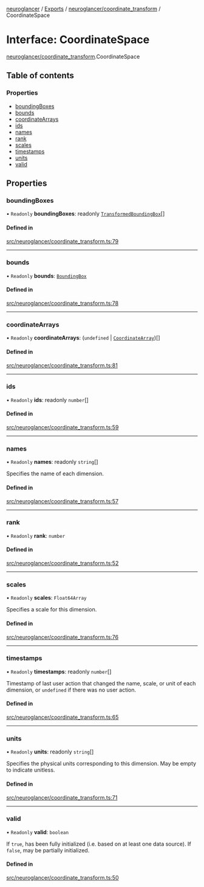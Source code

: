 [neuroglancer](../README.md) / [Exports](../modules.md) / [neuroglancer/coordinate\_transform](../modules/neuroglancer_coordinate_transform.md) / CoordinateSpace

# Interface: CoordinateSpace

[neuroglancer/coordinate_transform](../modules/neuroglancer_coordinate_transform.md).CoordinateSpace

## Table of contents

### Properties

- [boundingBoxes](neuroglancer_coordinate_transform.CoordinateSpace.md#boundingboxes)
- [bounds](neuroglancer_coordinate_transform.CoordinateSpace.md#bounds)
- [coordinateArrays](neuroglancer_coordinate_transform.CoordinateSpace.md#coordinatearrays)
- [ids](neuroglancer_coordinate_transform.CoordinateSpace.md#ids)
- [names](neuroglancer_coordinate_transform.CoordinateSpace.md#names)
- [rank](neuroglancer_coordinate_transform.CoordinateSpace.md#rank)
- [scales](neuroglancer_coordinate_transform.CoordinateSpace.md#scales)
- [timestamps](neuroglancer_coordinate_transform.CoordinateSpace.md#timestamps)
- [units](neuroglancer_coordinate_transform.CoordinateSpace.md#units)
- [valid](neuroglancer_coordinate_transform.CoordinateSpace.md#valid)

## Properties

### boundingBoxes

• `Readonly` **boundingBoxes**: readonly [`TransformedBoundingBox`](neuroglancer_coordinate_transform.TransformedBoundingBox.md)[]

#### Defined in

[src/neuroglancer/coordinate_transform.ts:79](https://github.com/ActiveBrainAtlas2/neuroglancer/blob/91617476/src/neuroglancer/coordinate_transform.ts#L79)

___

### bounds

• `Readonly` **bounds**: [`BoundingBox`](neuroglancer_coordinate_transform.BoundingBox.md)

#### Defined in

[src/neuroglancer/coordinate_transform.ts:78](https://github.com/ActiveBrainAtlas2/neuroglancer/blob/91617476/src/neuroglancer/coordinate_transform.ts#L78)

___

### coordinateArrays

• `Readonly` **coordinateArrays**: (`undefined` \| [`CoordinateArray`](neuroglancer_coordinate_transform.CoordinateArray.md))[]

#### Defined in

[src/neuroglancer/coordinate_transform.ts:81](https://github.com/ActiveBrainAtlas2/neuroglancer/blob/91617476/src/neuroglancer/coordinate_transform.ts#L81)

___

### ids

• `Readonly` **ids**: readonly `number`[]

#### Defined in

[src/neuroglancer/coordinate_transform.ts:59](https://github.com/ActiveBrainAtlas2/neuroglancer/blob/91617476/src/neuroglancer/coordinate_transform.ts#L59)

___

### names

• `Readonly` **names**: readonly `string`[]

Specifies the name of each dimension.

#### Defined in

[src/neuroglancer/coordinate_transform.ts:57](https://github.com/ActiveBrainAtlas2/neuroglancer/blob/91617476/src/neuroglancer/coordinate_transform.ts#L57)

___

### rank

• `Readonly` **rank**: `number`

#### Defined in

[src/neuroglancer/coordinate_transform.ts:52](https://github.com/ActiveBrainAtlas2/neuroglancer/blob/91617476/src/neuroglancer/coordinate_transform.ts#L52)

___

### scales

• `Readonly` **scales**: `Float64Array`

Specifies a scale for this dimension.

#### Defined in

[src/neuroglancer/coordinate_transform.ts:76](https://github.com/ActiveBrainAtlas2/neuroglancer/blob/91617476/src/neuroglancer/coordinate_transform.ts#L76)

___

### timestamps

• `Readonly` **timestamps**: readonly `number`[]

Timestamp of last user action that changed the name, scale, or unit of each dimension, or
`undefined` if there was no user action.

#### Defined in

[src/neuroglancer/coordinate_transform.ts:65](https://github.com/ActiveBrainAtlas2/neuroglancer/blob/91617476/src/neuroglancer/coordinate_transform.ts#L65)

___

### units

• `Readonly` **units**: readonly `string`[]

Specifies the physical units corresponding to this dimension.  May be empty to indicate
unitless.

#### Defined in

[src/neuroglancer/coordinate_transform.ts:71](https://github.com/ActiveBrainAtlas2/neuroglancer/blob/91617476/src/neuroglancer/coordinate_transform.ts#L71)

___

### valid

• `Readonly` **valid**: `boolean`

If `true`, has been fully initialized (i.e. based on at least one data source).  If `false`,
may be partially initialized.

#### Defined in

[src/neuroglancer/coordinate_transform.ts:50](https://github.com/ActiveBrainAtlas2/neuroglancer/blob/91617476/src/neuroglancer/coordinate_transform.ts#L50)
